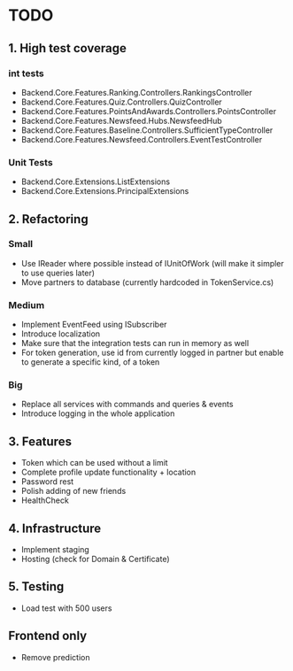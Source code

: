 # TODO

## 1. High test coverage

### int tests

- Backend.Core.Features.Ranking.Controllers.RankingsController
- Backend.Core.Features.Quiz.Controllers.QuizController
- Backend.Core.Features.PointsAndAwards.Controllers.PointsController
- Backend.Core.Features.Newsfeed.Hubs.NewsfeedHub
- Backend.Core.Features.Baseline.Controllers.SufficientTypeController
- Backend.Core.Features.Newsfeed.Controllers.EventTestController

### Unit Tests

- Backend.Core.Extensions.ListExtensions
- Backend.Core.Extensions.PrincipalExtensions

## 2. Refactoring

### Small

- Use IReader where possible instead of IUnitOfWork (will make it simpler to use queries later)
- Move partners to database (currently hardcoded in TokenService.cs)

### Medium

- Implement EventFeed using ISubscriber
- Introduce localization
- Make sure that the integration tests can run in memory as well
- For token generation, use id from currently logged in partner but enable to generate a specific kind, of a token

### Big

- Replace all services with commands and queries & events
- Introduce logging in the whole application

## 3. Features

- Token which can be used without a limit
- Complete profile update functionality + location
- Password rest
- Polish adding of new friends
- HealthCheck

## 4. Infrastructure

- Implement staging
- Hosting (check for Domain & Certificate)

## 5. Testing

- Load test with 500 users

## Frontend only

- Remove prediction
